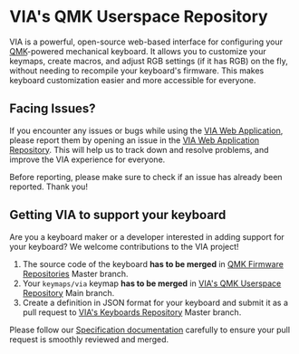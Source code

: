 # VIA's QMK Userspace Repository

VIA is a powerful, open-source web-based interface for configuring your [QMK](https://qmk.fm)-powered mechanical keyboard. It allows you to customize your keymaps, create macros, and adjust RGB settings (if it has RGB) on the fly, without needing to recompile your keyboard's firmware. This makes keyboard customization easier and more accessible for everyone.

## Facing Issues?

If you encounter any issues or bugs while using the [VIA Web Application](https://usevia.app), please report them by opening an issue in the [VIA Web Application Repository](https://github.com/the-via/app/issues). This will help us to track down and resolve problems, and improve the VIA experience for everyone.

Before reporting, please make sure to check if an issue has already been reported. Thank you!

## Getting VIA to support your keyboard

Are you a keyboard maker or a developer interested in adding support for your keyboard? We welcome contributions to the VIA project!

1. The source code of the keyboard **has to be merged** in [QMK Firmware Repositories](https://github.com/qmk/qmk_firmware) Master branch.
2. Your `keymaps/via` keymap **has to be merged** in [VIA's QMK Userspace Repository](https://github.com/the-via/qmk_userspace_via) Main branch.
3. Create a definition in JSON format for your keyboard and submit it as a pull request to [VIA's Keyboards Repository](https://github.com/the-via/keyboards) Master branch. 

Please follow our [Specification documentation](https://www.caniusevia.com/docs/specification) carefully to ensure your pull request is smoothly reviewed and merged. 
